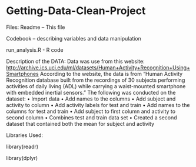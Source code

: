 # Getting-Data-Clean-Project
Files:
Readme – This file

Codebook – describing variables and data manipulation

run_analysis.R  - R code

Description of the DATA:
Data was use from this website:
http://archive.ics.uci.edu/ml/datasets/Human+Activity+Recognition+Using+Smartphones
According to the website, the data is from “Human Activity Recognition database built from the recordings of 30 subjects performing activities of daily living (ADL) while carrying a waist-mounted smartphone with embedded inertial sensors.”
The following was conducted on the dataset:
•	Import data
•	Add names to the columns
•	Add subject and activity to column
•	Add activity labels for test and train
•	Add names to the columns for test and train
•	Add subject to first column and activity to second column
•	Combines test and train data set
•	Created a second dataset that contained both the mean for subject and activity


Libraries Used:

library(readr)

library(dplyr) 
